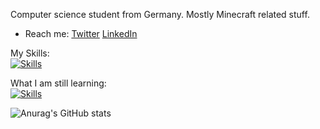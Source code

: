 Computer science student from Germany.
Mostly Minecraft related stuff.

- Reach me:
[Twitter](https://twitter.com/dermacbenutzer)
[LinkedIn](https://www.linkedin.com/in/justin-sievers-b38581261/)

My Skills: 
<br />
[![Skills](https://skills.thijs.gg/icons?i=java,html,js,css,php)](github.com/dermacuser)

What I am still learning: 
<br />
[![Skills](https://skills.thijs.gg/icons?i=c,docker,mysql,nodejs)](github.com/dermacuser)


![Anurag's GitHub stats](https://github-readme-stats.vercel.app/api?username=dermacuser&show_icons=true&theme=tokyonight)
